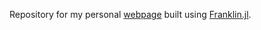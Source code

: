 Repository for my personal [webpage](https://damian-t-p.github.io/) built using [Franklin.jl](https://github.com/tlienart/Franklin.jl).
